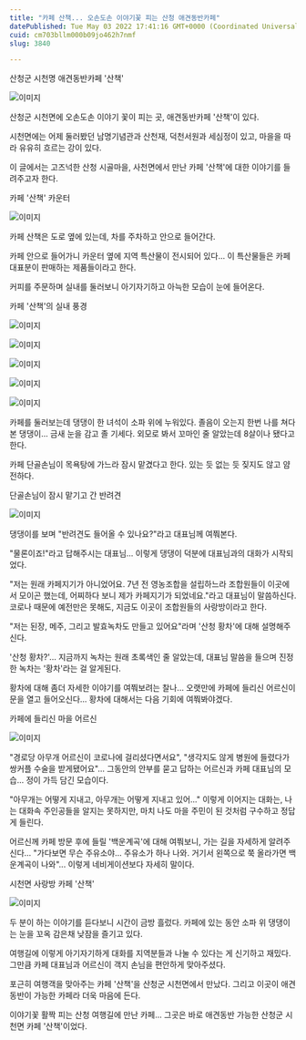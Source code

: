 ```yaml
---
title: "카페 산책... 오손도손 이야기꽃 피는 산청 애견동반카페"
datePublished: Tue May 03 2022 17:41:16 GMT+0000 (Coordinated Universal Time)
cuid: cm703bllm000b09jo462h7nmf
slug: 3840

---
```



산청군 시천명 애견동반카페 '산책'

![이미지](https://cdn.hashnode.com/res/hashnode/image/upload/v1739254647019/b7c01a5f-0a41-465b-a5f7-ab8001c6db08.jpeg)

산청군 시천면에 오손도손 이야기 꽃이 피는 곳, 애견동반카페 '산책'이 있다.

시천면에는 어제 둘러봤던 남명기념관과 산천재, 덕천서원과 세심정이 있고, 마을을 따라 유유히 흐르는 강이 있다.

이 글에서는 고즈넉한 산청 시골마을, 사천면에서 만난 카페 '산책'에 대한 이야기를 들려주고자 한다.

카페 '산책' 카운터

![이미지](https://cdn.hashnode.com/res/hashnode/image/upload/v1739254649503/7d39bb3b-1604-44c2-a1a5-faf5530e9c76.jpeg)

카페 산책은 도로 옆에 있는데, 차를 주차하고 안으로 들어간다.

카페 안으로 들어가니 카운터 옆에 지역 특산물이 전시되어 있다... 이 특산물들은 카페 대표분이 판매하는 제품들이라고 한다.

커피를 주문하며 실내를 둘러보니 아기자기하고 아늑한 모습이 눈에 들어온다.

카페 '산책'의 실내 풍경

![이미지](https://cdn.hashnode.com/res/hashnode/image/upload/v1739254651508/661d6e98-7b69-412b-bd1a-09dc9cafd973.jpeg)

![이미지](https://cdn.hashnode.com/res/hashnode/image/upload/v1739254653271/7112b130-b404-43c6-8b30-2b16c2447ee5.jpeg)

![이미지](https://cdn.hashnode.com/res/hashnode/image/upload/v1739254655150/e8a2661d-80db-4900-8a80-4733d79ab27d.jpeg)

![이미지](https://cdn.hashnode.com/res/hashnode/image/upload/v1739254657390/e56687af-4b9e-4617-a964-6d6134511e34.jpeg)

![이미지](https://cdn.hashnode.com/res/hashnode/image/upload/v1739254659131/9e5727f7-8871-4979-b893-b427b8b906e8.jpeg)

카페를 둘러보는데 댕댕이 한 녀석이 소파 위에 누워있다. 졸음이 오는지 한번 나를 쳐다본 댕댕이... 금새 눈을 감고 졸 기세다. 외모로 봐서 꼬마인 줄 알았는데 8살이나 됐다고 한다.

카페 단골손님이 목욕탕에 가느라 잠시 맡겼다고 한다. 있는 듯 없는 듯 짖지도 않고 얌전하다.

단골손님이 잠시 맡기고 간 반려견

![이미지](https://cdn.hashnode.com/res/hashnode/image/upload/v1739254660863/87401fc5-0e36-4c8d-a417-7bb6d75be1f5.jpeg)

댕댕이를 보며 "반려견도 들어올 수 있나요?"라고 대표님께 여쭤본다.

"물론이죠!"라고 답해주시는 대표님... 이렇게 댕댕이 덕분에 대표님과의 대화가 시작되었다.

"저는 원래 카페지기가 아니었어요. 7년 전 영농조합을 설립하느라 조합원들이 이곳에서 모이곤 했는데, 어찌하다 보니 제가 카페지기가 되었네요."라고 대표님이 말씀하신다. 코로나 때문에 예전만은 못해도, 지금도 이곳이 조합원들의 사랑방이라고 한다.

"저는 된장, 메주, 그리고 발효녹차도 만들고 있어요"라며 '산청 황차'에 대해 설명해주신다.

'산청 황차?'... 지금까지 녹차는 원래 초록색인 줄 알았는데, 대표님 말씀을 들으며 진정한 녹차는 '황차'라는 걸 알게된다.

황차에 대해 좀더 자세한 이야기를 여쭤보려는 찰나... 오랫만에 카페에 들리신 어르신이 문을 열고 들어오신다... 황차에 대해서는 다음 기회에 여쭤봐야겠다.

카페에 들리신 마을 어르신

![이미지](https://cdn.hashnode.com/res/hashnode/image/upload/v1739254662584/168b9935-dc3f-4e5e-b340-facf359a7728.jpeg)

"경로당 아무개 어르신이 코로나에 걸리셨다면서요", "생각지도 않게 병원에 들렸다가 쌍커플 수술을 받게됐어요"... 그동안의 안부를 묻고 답하는 어르신과 카페 대표님의 모습... 정이 가득 담긴 모습이다.

"아무개는 어떻게 지내고, 아무개는 어떻게 지내고 있어..." 이렇게 이어지는 대화는, 나는 대화속 주인공들을 알지는 못하지만, 마치 나도 마을 주민이 된 것처럼 구수하고 정답게 들린다.

어르신께 카페 방문 후에 들릴 '백운계곡'에 대해 여쭤보니, 가는 길을 자세하게 알려주신다... "가다보면 무슨 주유소야... 주유소가 하나 나와. 거기서 왼쪽으로 쭉 올라가면 백운계곡이 나와"... 이렇게 네비게이션보다 자세히 말이다.

시천면 사랑방 카페 '산책'

![이미지](https://cdn.hashnode.com/res/hashnode/image/upload/v1739254664850/a4059dbd-3ba8-448a-bf8c-7a7f92686003.jpeg)

두 분이 하는 이야기를 듣다보니 시간이 금방 흘렀다. 카페에 있는 동안 소파 위 댕댕이는 눈을 꼬옥 감은채 낮잠을 즐기고 있다.

여행길에 이렇게 아기자기하게 대화를 지역분들과 나눌 수 있다는 게 신기하고 재밌다. 그만큼 카페 대표님과 어르신이 객지 손님을 편안하게 맞아주셨다.

포근히 여행객을 맞아주는 카페 '산책'을 산청군 시천면에서 만났다. 그리고 이곳이 애견동반이 가능한 카페라 더욱 마음에 든다.

이야기꽃 활짝 피는 산청 여행길에 만난 카페... 그곳은 바로 애견동반 가능한 산청군 시천면 카페 '산책'이었다.